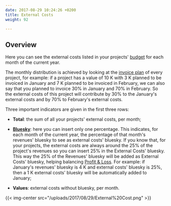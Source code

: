 ```yaml
---
date: 2017-08-29 10:24:26 +0200
title: External Costs
weight: 92

---
```



## Overview

Here you can see the external costs listed in your projects' [budget](http://support.wethod.com/budget/index/) for each month of the current year.

The monthly distribution is achieved by looking at the [invoice plan](http://support.wethod.com/pipeline/index/#invoice-plan) of every project, for example: if a project has a value of 10 K with 3 K planned to be invoiced in January and 7 K planned to be invoiced in February, we can also say that you planned to invoice 30% in January and 70% in February. So the external costs  of this project will contribute by 30% to the January's external costs and by 70% to February's external costs.

Three important indicators are given in the first three rows:

* **Total**: the sum of all your projects' external costs, per month;

* **[Bluesky](http://support.wethod.com/glossary/index/#bluesky)**: here you can insert only one percentage. This indicates, for each month of the current year, the percentage of that month's revenues' bluesky to see as external costs' bluesky. If you know that, for your projects, the external costs are always around the 25% of the project's revenues so you can insert 25% in the External Costs' bluesky. This way the 25% of the Revenues' bluesky will be added as External Costs' bluesky, helping balancing [Profit & Loss](http://support.wethod.com/profit-loss/index/). For example: if January's revenues' bluesky is 4 K and external costs' bluesky is 25%, then a 1 K external costs' bluesky will be automatically added to January;

* **Values**: external costs without bluesky, per month.

{{< img-center src="/uploads/2017/08/29/External%20Cost.png" >}}